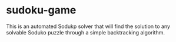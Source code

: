 # sudoku-game
This is an automated Sodukp solver that will find the solution to any solvable Soduko puzzle through a simple backtracking algorithm. 


